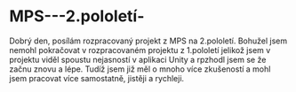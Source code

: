 # MPS---2.pololetí-

Dobrý den, posílám rozpracovaný projekt z MPS na 2.pololetí. 
Bohužel jsem nemohl pokračovat v rozpracovaném projektu z 1.pololetí jelikož jsem v projektu viděl spoustu nejasností v aplikaci Unity a rpzhodl jsem se že začnu znovu a lépe. Tudíž jsem již měl o mnoho více zkušeností a mohl jsem pracovat více samostatně, jistěji a rychleji.
